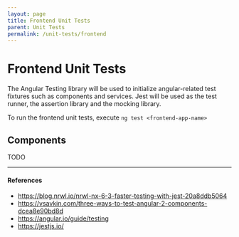 ```yaml
---
layout: page
title: Frontend Unit Tests
parent: Unit Tests
permalink: /unit-tests/frontend
---
```


# Frontend Unit Tests

The Angular Testing library will be used to initialize angular-related test fixtures such as components and services. Jest will be used as the test runner, the assertion library and the mocking library.

To run the frontend unit tests, execute `ng test <frontend-app-name>`

## Components

TODO

---

#### References
- https://blog.nrwl.io/nrwl-nx-6-3-faster-testing-with-jest-20a8ddb5064
- https://vsavkin.com/three-ways-to-test-angular-2-components-dcea8e90bd8d
- https://angular.io/guide/testing
- https://jestjs.io/